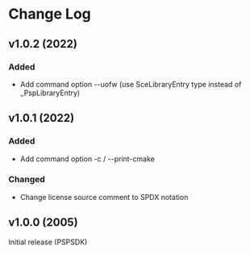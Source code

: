 # Change Log

## v1.0.2 (2022)

### Added
- Add command option --uofw (use SceLibraryEntry type instead of _PspLibraryEntry)

## v1.0.1 (2022)

### Added
- Add command option -c / --print-cmake

### Changed
- Change license source comment to SPDX notation

## v1.0.0 (2005)
Initial release (PSPSDK)
